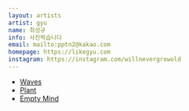 ```yaml
---
layout: artists
artist: gyu
name: 최성규
info: 사진찍습니다
email: mailto:pptn2@kakao.com
homepage: https://likegyu.com
instagram: https://instagram.com/willnevergrowold
---
```

<article class="work">
<ul>
        <a href="/artists/gyu/waves">
        <li>Waves</li>
        </a>
        <a href="/artists/gyu/plant">
        <li>Plant</li>
        </a>
        <a href="/artists/gyu/emptymind">
        <li>Empty Mind</li>
        </a>
</ul>
</article>